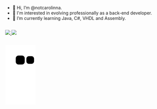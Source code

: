 - 👋 Hi, I’m @notcarolinna.
- 👀 I'm interested in evolving professionally as a back-end developer.
- 🌱 I’m currently learning Java, C#, VHDL and Assembly.

##

<div>
  <a href="https://github.com/notcarolinna">
  <img height="160em" src="https://github-readme-stats.vercel.app/api?username=notcarolinna&show_icons=true&theme=jolly&include_all_commits=true&count_private=true"/>
  <img height="160em" src="https://github-readme-stats.vercel.app/api/top-langs/?username=notcarolinna&layout=compact&langs_count=7&theme=jolly"/>
</div>



##


  ![Snake animation](https://github.com/rafaballerini/rafaballerini/blob/output/github-contribution-grid-snake.svg)
 
</div>
